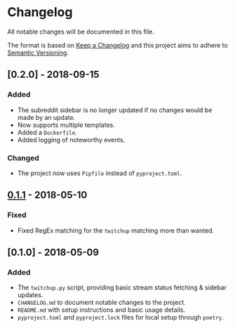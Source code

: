# Changelog
All notable changes will be documented in this file.

The format is based on [Keep a Changelog](http://keepachangelog.com/en/1.0.0/)
and this project aims to adhere to [Semantic Versioning](http://semver.org/spec/v2.0.0.html).


## [0.2.0] - 2018-09-15
### Added
- The subreddit sidebar is no longer updated if no changes would be made by an update.
- Now supports multiple templates.
- Added a `Dockerfile`.
- Added logging of noteworthy events.

### Changed
- The project now uses `Pipfile` instead of `pyproject.toml`.

## [0.1.1] - 2018-05-10
### Fixed
- Fixed RegEx matching for the `twitchup` matching more than wanted.

## [0.1.0] - 2018-05-09
### Added
- The `twitchup.py` script, providing basic stream status fetching & sidebar updates.
- `CHANGELOG.md` to document notable changes to the project.
- `README.md` with setup instructions and basic usage details.
- `pyproject.toml` and `pyproject.lock` files for local setup through `poetry`.


[Unreleased]: https://github.com/olivierlacan/keep-a-changelog/compare/v0.1.1...HEAD
[0.1.1]: https://github.com/Volcyy/twitchup/compare/v0.1.0...v1.1.1
